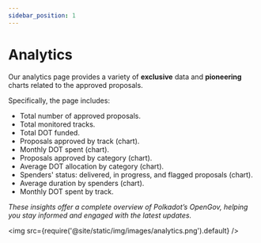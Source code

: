 ```yaml
---
sidebar_position: 1
---
```


# Analytics

Our analytics page provides a variety of **exclusive** data and **pioneering** charts related to the approved proposals.

Specifically, the page includes:
- Total number of approved proposals.
- Total monitored tracks.
- Total DOT funded.
- Proposals approved by track (chart).
- Monthly DOT spent (chart).
- Proposals approved by category (chart).
- Average DOT allocation by category (chart).
- Spenders' status: delivered, in progress, and flagged proposals (chart).
- Average duration by spenders (chart).
- Monthly DOT spent by track.

_These insights offer a complete overview of Polkadot’s OpenGov, helping you stay informed and engaged with the latest updates._

<img src={require('@site/static/img/images/analytics.png').default} />